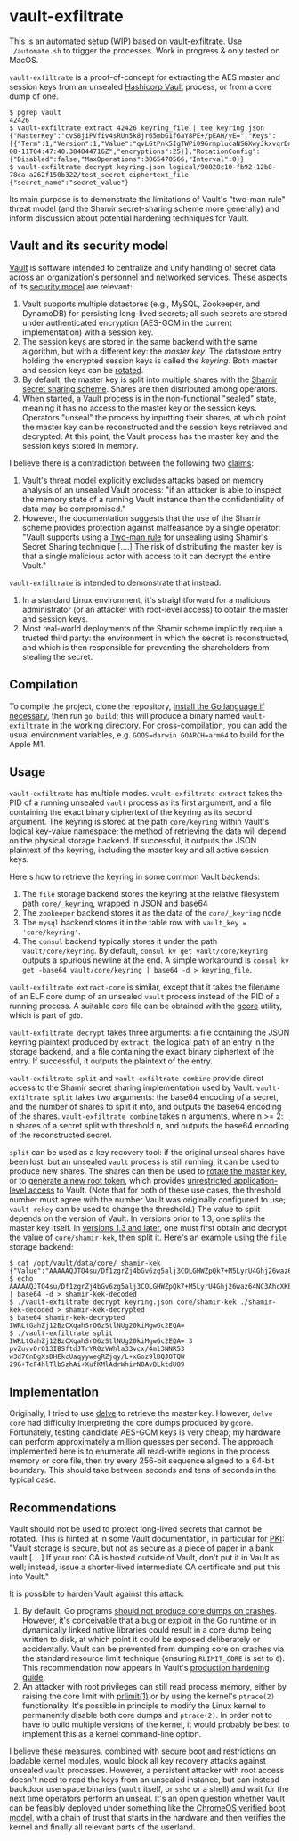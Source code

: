 vault-exfiltrate
================

This is an automated setup (WIP) based on [vault-exfiltrate](https://github.com/slingamn/vault-exfiltrate). 
Use `./automate.sh` to trigger the processes. Work in progress & only tested on MacOS.

`vault-exfiltrate` is a proof-of-concept for extracting the AES master and session keys from an unsealed [Hashicorp Vault](https://www.vaultproject.io/) process, or from a core dump of one.

    $ pgrep vault
    42426
    $ vault-exfiltrate extract 42426 keyring_file | tee keyring.json
    {"MasterKey":"cvS8jiPVfiv4sRUn5k8jr65mbG1f6aY8PE+/pEAH/yE=","Keys":[{"Term":1,"Version":1,"Value":"qvLGtPnk5IgTWPi096rmplucaNSGXwyJkxvqrDnUbnY=","InstallTime":"2021-08-11T04:47:40.384044716Z","encryptions":25}],"RotationConfig":{"Disabled":false,"MaxOperations":3865470566,"Interval":0}}
    $ vault-exfiltrate decrypt keyring.json logical/90828c10-fb92-12b8-78ca-a262f150b322/test_secret ciphertext_file
    {"secret_name":"secret_value"}

Its main purpose is to demonstrate the limitations of Vault's "two-man rule" threat model (and the Shamir secret-sharing scheme more generally) and inform discussion about potential hardening techniques for Vault.

## Vault and its security model

[Vault](https://www.vaultproject.io/) is software intended to centralize and unify handling of secret data across an organization's personnel and networked services. These aspects of its [security model](https://www.vaultproject.io/docs/internals/security.html) are relevant:

1. Vault supports multiple datastores (e.g., MySQL, Zookeeper, and DynamoDB) for persisting long-lived secrets; all such secrets are stored under authenticated encryption (AES-GCM in the current implementation) with a session key.
1. The session keys are stored in the same backend with the same algorithm, but with a different key: the *master key*. The datastore entry holding the encrypted session keys is called the *keyring*. Both master and session keys can be [rotated](https://www.vaultproject.io/docs/internals/rotation.html).
1. By default, the master key is split into multiple shares with the [Shamir secret sharing scheme](https://en.wikipedia.org/wiki/Shamir's_Secret_Sharing). Shares are then distributed among operators.
1. When started, a Vault process is in the non-functional "sealed" state, meaning it has no access to the master key or the session keys. Operators "unseal" the process by inputting their shares, at which point the master key can be reconstructed and the session keys retrieved and decrypted. At this point, the Vault process has the master key and the session keys stored in memory.

I believe there is a contradiction between the following two [claims](https://www.vaultproject.io/docs/internals/security.html):

1. Vault's threat model explicitly excludes attacks based on memory analysis of an unsealed Vault process: "if an attacker is able to inspect the memory state of a running Vault instance then the confidentiality of data may be compromised."
1. However, the documentation suggests that the use of the Shamir scheme provides protection against malfeasance by a single operator: "Vault supports using a [Two-man rule](https://en.wikipedia.org/wiki/Two-man_rule) for unsealing using Shamir's Secret Sharing technique [....] The risk of distributing the master key is that a single malicious actor with access to it can decrypt the entire Vault."

`vault-exfiltrate` is intended to demonstrate that instead:

1. In a standard Linux environment, it's straightforward for a malicious administrator (or an attacker with root-level access) to obtain the master and session keys.
1. Most real-world deployments of the Shamir scheme implicitly require a trusted third party: the environment in which the secret is reconstructed, and which is then responsible for preventing the shareholders from stealing the secret.

## Compilation

To compile the project, clone the repository, [install the Go language if necessary](https://golang.org/dl/), then run `go build`; this will produce a binary named `vault-exfiltrate` in the working directory. For cross-compilation, you can add the usual environment variables, e.g. `GOOS=darwin GOARCH=arm64` to build for the Apple M1.

## Usage

`vault-exfiltrate` has multiple modes. `vault-exfiltrate extract` takes the PID of a running unsealed `vault` process as its first argument, and a file containing the exact binary ciphertext of the keyring as its second argument. The keyring is stored at the path `core/keyring` within Vault's logical key-value namespace; the method of retrieving the data will depend on the physical storage backend. If successful, it outputs the JSON plaintext of the keyring, including the master key and all active session keys.

Here's how to retrieve the keyring in some common Vault backends:

1. The `file` storage backend stores the keyring at the relative filesystem path `core/_keyring`, wrapped in JSON and base64
1. The `zookeeper` backend stores it as the data of the `core/_keyring` node
1. The `mysql` backend stores it in the table row with `vault_key = 'core/keyring'`.
1. The `consul` backend typically stores it under the path `vault/core/keyring`. By default, `consul kv get vault/core/keyring` outputs a spurious newline at the end. A simple workaround is `consul kv get -base64 vault/core/keyring | base64 -d > keyring_file`.

`vault-exfiltrate extract-core` is similar, except that it takes the filename of an ELF core dump of an unsealed `vault` process instead of the PID of a running process. A suitable core file can be obtained with the [gcore](http://man7.org/linux/man-pages/man1/gcore.1.html) utility, which is part of `gdb`.

`vault-exfiltrate decrypt` takes three arguments: a file containing the JSON keyring plaintext produced by `extract`, the logical path of an entry in the storage backend, and a file containing the exact binary ciphertext of the entry. If successful, it outputs the plaintext of the entry.

`vault-exfiltrate split` and `vault-exfiltrate combine` provide direct access to the Shamir secret sharing implementation used by Vault. `vault-exfiltrate split` takes two arguments: the base64 encoding of a secret, and the number of shares to split it into, and outputs the base64 encoding of the shares. `vault-exfiltrate combine` takes n arguments, where n >= 2: n shares of a secret split with threshold n, and outputs the base64 encoding of the reconstructed secret.

`split` can be used as a key recovery tool: if the original unseal shares have been lost, but an unsealed `vault` process is still running,  it can be used to produce new shares. The shares can then be used to [rotate the master key](https://www.vaultproject.io/guides/rekeying-and-rotating.html), or to [generate a new root token](https://www.vaultproject.io/guides/generate-root.html), which provides [unrestricted application-level access](https://www.vaultproject.io/docs/concepts/tokens.html#root-tokens) to Vault. (Note that for both of these use cases, the threshold number must agree with the number Vault was originally configured to use; `vault rekey` can be used to change the threshold.) The value to split depends on the version of Vault. In versions prior to 1.3, one splits the master key itself. In [versions 1.3 and later](https://github.com/hashicorp/vault/pull/7694), one must first obtain and decrypt the value of `core/shamir-kek`, then split it. Here's an example using the `file` storage backend:

```
$ cat /opt/vault/data/core/_shamir-kek
{"Value":"AAAAAQJTO4su/Df1zgrZj4bGv6zg5alj3COLGHWZpQk7+M5LyrU4Ghj26waz64NC3AhcXKbGO2oisBCxjobNS1c="}
$ echo AAAAAQJTO4su/Df1zgrZj4bGv6zg5alj3COLGHWZpQk7+M5LyrU4Ghj26waz64NC3AhcXKbGO2oisBCxjobNS1c= | base64 -d > shamir-kek-decoded
$ ./vault-exfiltrate decrypt keyring.json core/shamir-kek ./shamir-kek-decoded > shamir-kek-decrypted
$ base64 shamir-kek-decrypted
IWRLtGahZj12BzCXqahSrO6zStlNUg20kiMgwGc2EQA=
$ ./vault-exfiltrate split IWRLtGahZj12BzCXqahSrO6zStlNUg20kiMgwGc2EQA= 3
pvZuvvOrO13IBSftdJTrYR0zVWhla33vcx/4ml3NNR53
w3d7CnDgXsDHEkcUaqyywegRZjqy/L+xGoz9lBQJOTQW
29G+TcF4hlTlbSzhAi+XufKMlAdrWhirN8AvBLktdU89
```

## Implementation

Originally, I tried to use [delve](https://github.com/derekparker/delve) to retrieve the master key. However, `delve core` had difficulty interpreting the core dumps produced by `gcore`. Fortunately, testing candidate AES-GCM keys is very cheap; my hardware can perform approximately a million guesses per second. The approach implemented here is to enumerate all read-write regions in the process memory or core file, then try every 256-bit sequence aligned to a 64-bit boundary. This should take between seconds and tens of seconds in the typical case.

## Recommendations

Vault should not be used to protect long-lived secrets that cannot be rotated. This is hinted at in some Vault documentation, in particular for [PKI](https://www.vaultproject.io/docs/secrets/pki/index.html): "Vault storage is secure, but not as secure as a piece of paper in a bank vault [....] If your root CA is hosted outside of Vault, don't put it in Vault as well; instead, issue a shorter-lived intermediate CA certificate and put this into Vault."

It is possible to harden Vault against this attack:

1. By default, Go programs [should not produce core dumps on crashes](https://golang.org/pkg/runtime/). However, it's conceivable that a bug or exploit in the Go runtime or in dynamically linked native libraries could result in a core dump being written to disk, at which point it could be exposed deliberately or accidentally. Vault can be prevented from dumping core on crashes via the standard resource limit technique (ensuring `RLIMIT_CORE` is set to `0`). This recommendation now appears in Vault's [production hardening guide](https://www.vaultproject.io/guides/production.html).
1. An attacker with root privileges can still read process memory, either by raising the core limit with [prlimit(1)](http://man7.org/linux/man-pages/man1/prlimit.1.html) or by using the kernel's `ptrace(2)` functionality. It's possible in principle to modify the Linux kernel to permanently disable both core dumps and `ptrace(2)`. In order not to have to build multiple versions of the kernel, it would probably be best to implement this as a kernel command-line option.

I believe these measures, combined with secure boot and restrictions on loadable kernel modules, would block all key recovery attacks against unsealed `vault` processes. However, a persistent attacker with root access doesn't need to read the keys from an unsealed instance, but can instead backdoor userspace binaries (`vault` itself, or `sshd` or a shell) and wait for the next time operators perform an unseal. It's an open question whether Vault can be feasibly deployed under something like the [ChromeOS verified boot model](https://www.chromium.org/chromium-os/chromiumos-design-docs/verified-boot), with a chain of trust that starts in the hardware and then verifies the kernel and finally all relevant parts of the userland.
